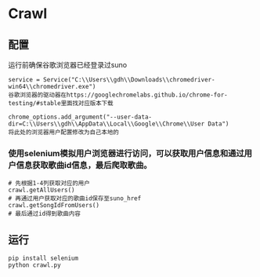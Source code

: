  # Crawl

## 配置
运行前确保谷歌浏览器已经登录过suno
```
service = Service("C:\\Users\\gdh\\Downloads\\chromedriver-win64\\chromedriver.exe")
谷歌浏览器的驱动器在https://googlechromelabs.github.io/chrome-for-testing/#stable里面找对应版本下载
```
```
chrome_options.add_argument("--user-data-dir=C:\\Users\\gdh\\AppData\\Local\\Google\\Chrome\\User Data")
将此处的浏览器用户配置修改为自己本地的
```
  
 ### 使用selenium模拟用户浏览器进行访问，可以获取用户信息和通过用户信息获取歌曲id信息，最后爬取歌曲。

 >
    # 先根据1-4列获取对应的用户
    crawl.getAllUsers()
    # 再通过用户获取对应的歌曲id保存至suno_href
    crawl.getSongIdFromUsers()
    # 最后通过id得到歌曲内容

## 运行
```
pip install selenium
python crawl.py
